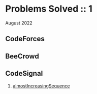 # Problems Solved :: 1
August 2022

CodeForces
-----------------

BeeCrowd
-----------------

CodeSignal
-----------------
1. [almostIncreasingSequence](https://app.codesignal.com/arcade/intro/level-2/2mxbGwLzvkTCKAJMG)

